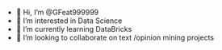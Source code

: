 - 👋 Hi, I’m @GFeat999999
- 👀 I’m interested in Data Science
- 🌱 I’m currently learning DataBricks
- 💞️ I’m looking to collaborate on text /opinion mining projects
<!---- 📫 How to reach me ...--->

<!---
GFeat999999/GFeat999999 is a ✨ special ✨ repository because its `README.md` (this file) appears on your GitHub profile.
You can click the Preview link to take a look at your changes.
--->

